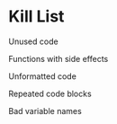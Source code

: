 Kill List
=========
Unused code

Functions with side effects

Unformatted code

Repeated code blocks

Bad variable names
